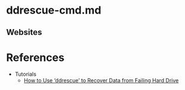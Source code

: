 # ddrescue-cmd.md

## Websites

# References

* Tutorials
  * [How to Use ‘ddrescue’ to Recover Data from Failing Hard Drive](https://www.tecmint.com/ddrescue-recover-data-linux/)
